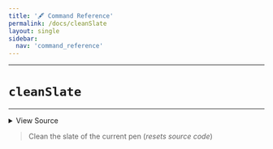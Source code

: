 ```yaml
---
title: '🖋️ Command Reference'
permalink: /docs/cleanSlate
layout: single
sidebar:
  nav: 'command_reference'
---
```


---

# `cleanSlate`

---



<details>
  <summary>View Source</summary>

{% highlight sh %}

__SHELLPEN_SOURCES_TEXTS[$SHELLPEN_PEN_INDEX]=""

unset "__SHELLPEN_CONTEXT_$SHELLPEN_SOURCE_ID"
unset "__SHELLPEN_CONTEXT_EMPTY_$SHELLPEN_SOURCE_ID"

# Recreate supporting arrays for tracking the nested context
if [ -z "$BASH_PRE_43" ]
then
  declare -g -a "__SHELLPEN_CONTEXT_$sourceId=()"
  declare -g -a "__SHELLPEN_CONTEXT_EMPTY_$sourceId=()"
else
  eval "__SHELLPEN_CONTEXT_$sourceId=()"
  eval "__SHELLPEN_CONTEXT_EMPTY_$sourceId=()"
fi
{% endhighlight %}

</details>



> Clean the slate of the current pen (_resets source code_)







